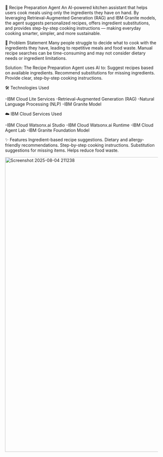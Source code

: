🍳 Recipe Preparation Agent
An AI-powered kitchen assistant that helps users cook meals using only the ingredients they have on hand.
By leveraging Retrieval-Augmented Generation (RAG) and IBM Granite models, the agent suggests personalized recipes, offers ingredient substitutions, and provides step-by-step cooking instructions — making everyday cooking smarter, simpler, and more sustainable.

📌 Problem Statement
Many people struggle to decide what to cook with the ingredients they have, leading to repetitive meals and food waste.
Manual recipe searches can be time-consuming and may not consider dietary needs or ingredient limitations.

Solution:
The Recipe Preparation Agent uses AI to:
 Suggest recipes based on available ingredients.
 Recommend substitutions for missing ingredients.
 Provide clear, step-by-step cooking instructions.

🛠️ Technologies Used

-IBM Cloud Lite Services
-Retrieval-Augmented Generation (RAG)
-Natural Language Processing (NLP)
-IBM Granite Model

☁️ IBM Cloud Services Used

-IBM Cloud Watsonx.ai Studio
-IBM Cloud Watsonx.ai Runtime
-IBM Cloud Agent Lab
-IBM Granite Foundation Model

✨ Features
 Ingredient-based recipe suggestions.
 Dietary and allergy-friendly recommendations.
 Step-by-step cooking instructions.
 Substitution suggestions for missing items.
 Helps reduce food waste.

 <img width="1919" height="970" alt="Screenshot 2025-08-04 211238" src="https://github.com/user-attachments/assets/ce01725e-bb4d-477c-acc4-a8a902b03d63" />
